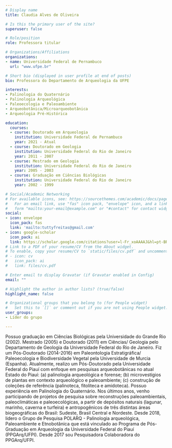 ```yaml
---
# Display name
title: Claudia Alves de Oliveira

# Is this the primary user of the site?
superuser: false

# Role/position
role: Professora titular

# Organizations/Affiliations
organizations:
- name: Universidade Federal de Pernambuco
  url: "www.ufpe.br"

# Short bio (displayed in user profile at end of posts)
bio: Professora do Departamento de Arqueologia da UFPE

interests:
- Palinologia do Quaternário
- Palinologia Arqueológica
- Paleoecologia e Paleoambiente
- Arqueobotânica/Microarqueobotânica
- Arqueologia Pré-Histórica

education:
  courses:
  - course: Doutorado em Arqueologia
    institution: Universidade Federal de Pernambuco
    year: 2021 - Atual
  - course: Doutorado em Geologia
    institution: Universidade Federal do Rio de Janeiro
    year: 2011 - 2007
  - course: Mestrado em Geologia
    institution: Universidade Federal do Rio de Janeiro
    year: 2005 - 2003
  - course: Graduação em Ciências Biológicas
    institution: Universidade Federal do Rio de Janeiro
    year: 2002 - 1999

# Social/Academic Networking
# For available icons, see: https://sourcethemes.com/academic/docs/page-builder/#icons
#   For an email link, use "fas" icon pack, "envelope" icon, and a link in the
#   form "mailto:your-email@example.com" or "#contact" for contact widget.
social:
- icon: envelope
  icon_pack: fas
  link: 'mailto:tuttyfreitas@gmail.com'
- icon: google-scholar
  icon_pack: ai
  link: https://scholar.google.com/citations?user=l-Fr_xoAAAAJ&hl=pt-BR
# Link to a PDF of your resume/CV from the About widget.
# To enable, copy your resume/CV to `static/files/cv.pdf` and uncomment the lines below.
# - icon: cv
#   icon_pack: ai
#   link: files/cv.pdf

# Enter email to display Gravatar (if Gravatar enabled in Config)
email: ""

# Highlight the author in author lists? (true/false)
highlight_name: false

# Organizational groups that you belong to (for People widget)
#   Set this to `[]` or comment out if you are not using People widget.
user_groups:
- Líder do grupo

---
```


Possuo graduação em Ciências Biológicas pela Universidade do Grande Rio (2002). Mestrado (2005) e Doutorado (2011) em Ciências/ Geologia pelo Departamento de Geologia da Universidade Federal do Rio de Janeiro. Fiz um Pós-Doutorado (2014-2016) em Paleontologia Estratigráfica/ Paleoecologia e Biodiversidade Vegetal pela Universidade de Murcia (Espanha). Atualmente, realizo um Pós-Doutorado pela Universidade Federal do Piauí com enfoque em pesquisas arqueobotânicas no atual Estado do Piauí: (a) palinologia arqueológica e forense; (b) microvestígios de plantas em contexto arqueológico e paleoambiente; (c) construção de coleções de referência (palinoteca, fitoliteca e amidoteca). Possuo experiência em Palinologia do Quaternário. Nos últimos anos, venho participando de projetos de pesquisa sobre reconstruções paleoambientais, paleoclimáticas e paleoecológicas, a partir de depósitos naturais (lagunar, marinho, caverna e turfeira) e antropogênicos de três distintas áreas biogeográficas do Brasil: Sudeste, Brasil Central e Nordeste. Desde 2018, lidero o Grupo de Pesquisa POLARQ - Palinologia arqueológica, Paleoambiente e Etnobotânica que está vinculado ao Programa de Pós-Graduação em Arqueologia da Universidade Federal do Piauí (PPGArq/UFPI). Desde 2017 sou Pesquisadora Colaboradora do PPGArq/UFPI. 
